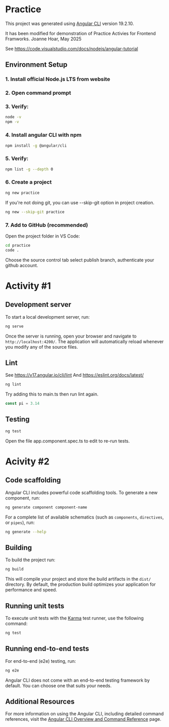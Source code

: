 # Practice

This project was generated using [Angular CLI](https://github.com/angular/angular-cli) version 19.2.10.

It has been modified for demonstration of Practice Activies for Frontend Framworks.
Joanne Hoar, May 2025

See https://code.visualstudio.com/docs/nodejs/angular-tutorial

## Environment Setup

### 1. Install official Node.js LTS from website

### 2. Open command prompt

### 3. Verify:
```bash
node -v
npm -v
```

### 4. Install angular CLI with npm
   ```bash
   npm install -g @angular/cli
   ```
   
### 5. Verify:
```bash
npm list -g --depth 0 
```

### 6. Create a project
```bash
ng new practice
```

If you're not doing git, you can use --skip-git option in project creation.
```bash
ng new --skip-git practice
```

### 7. Add to GitHub (recommended)
Open the project folder in VS Code:
```bash
cd practice
code .
```
Choose the source control tab select publish branch, authenticate your github account. 

# Activity #1

## Development server

To start a local development server, run:

```bash
ng serve
```

Once the server is running, open your browser and navigate to `http://localhost:4200/`. The application will automatically reload whenever you modify any of the source files.

## Lint
See
https://v17.angular.io/cli/lint
And https://eslint.org/docs/latest/

```bash
ng lint
``` 
Try adding this to main.ts then run lint again.

```js
const pi = 3.14
```

## Testing

```bash
ng test
``` 

Open the file app.component.spec.ts to edit to re-run tests.

# Acivity #2
## Code scaffolding

Angular CLI includes powerful code scaffolding tools. To generate a new component, run:

```bash
ng generate component component-name
```

For a complete list of available schematics (such as `components`, `directives`, or `pipes`), run:

```bash
ng generate --help
```

## Building

To build the project run:

```bash
ng build
```

This will compile your project and store the build artifacts in the `dist/` directory. By default, the production build optimizes your application for performance and speed.

## Running unit tests

To execute unit tests with the [Karma](https://karma-runner.github.io) test runner, use the following command:

```bash
ng test
```

## Running end-to-end tests

For end-to-end (e2e) testing, run:

```bash
ng e2e
```

Angular CLI does not come with an end-to-end testing framework by default. You can choose one that suits your needs.

## Additional Resources

For more information on using the Angular CLI, including detailed command references, visit the [Angular CLI Overview and Command Reference](https://angular.dev/tools/cli) page.
